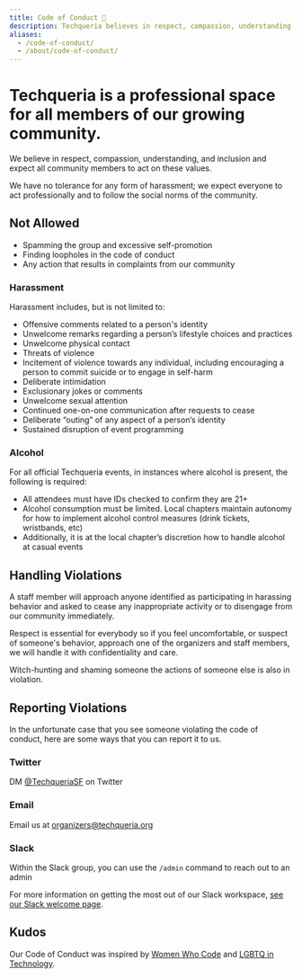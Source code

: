```yaml
---
title: Code of Conduct 🌼
description: Techqueria believes in respect, compassion, understanding, and inclusion and expects all community members to act in accordance with these values.
aliases:
  - /code-of-conduct/
  - /about/code-of-conduct/
---
```


# Techqueria is a professional space for all members of our growing community.

We believe in respect, compassion, understanding, and inclusion and expect all community members to act on these values.

We have no tolerance for any form of harassment; we expect everyone to act professionally and to follow the social norms of the community.

## Not Allowed

- Spamming the group and excessive self-promotion
- Finding loopholes in the code of conduct
- Any action that results in complaints from our community

### Harassment

Harassment includes, but is not limited to:

- Offensive comments related to a person's identity
- Unwelcome remarks regarding a person’s lifestyle choices and practices
- Unwelcome physical contact
- Threats of violence
- Incitement of violence towards any individual, including encouraging a person to commit suicide or to engage in self-harm
- Deliberate intimidation
- Exclusionary jokes or comments
- Unwelcome sexual attention
- Continued one-on-one communication after requests to cease
- Deliberate “outing” of any aspect of a person’s identity
- Sustained disruption of event programming

### Alcohol

For all official Techqueria events, in instances where alcohol is present, the following is required:

- All attendees must have IDs checked to confirm they are 21+
- Alcohol consumption must be limited. Local chapters maintain autonomy for how to implement alcohol control measures (drink tickets, wristbands, etc)
- Additionally, it is at the local chapter’s discretion how to handle alcohol at casual events

## Handling Violations

A staff member will approach anyone identified as participating in harassing behavior and asked to cease any inappropriate activity or to disengage from our community immediately.

Respect is essential for everybody so if you feel uncomfortable, or suspect of someone's behavior, approach one of the organizers and staff members, we will handle it with confidentiality and care.

Witch-hunting and shaming someone the actions of someone else is also in violation.

## Reporting Violations

In the unfortunate case that you see someone violating the code of conduct, here are some ways that you can report it to us.

### Twitter

DM [@TechqueriaSF](https://twitter.com/TsechqueriaSF) on Twitter

### Email

Email us at [organizers@techqueria.org](mailto:organizers@techqueria.org)

### Slack

Within the Slack group, you can use the `/admin` command to reach out to an admin

For more information on getting the most out of our Slack workspace, [see our Slack welcome page](/communities/slack/).

## Kudos

Our Code of Conduct was inspired by [Women Who Code](https://www.womenwhocode.com/) and [LGBTQ in Technology](https://lgbtq.technology/).
